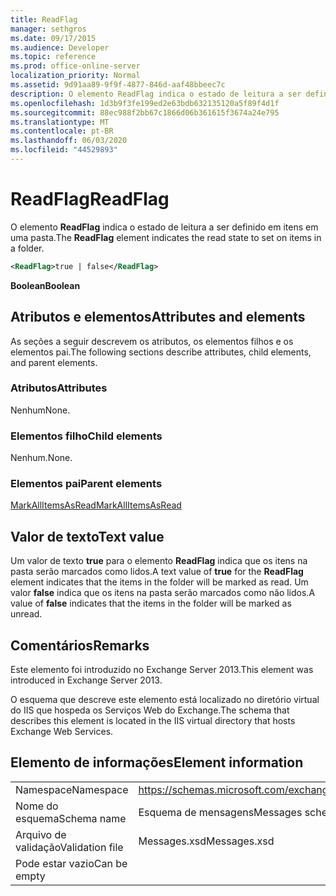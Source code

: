 ```yaml
---
title: ReadFlag
manager: sethgros
ms.date: 09/17/2015
ms.audience: Developer
ms.topic: reference
ms.prod: office-online-server
localization_priority: Normal
ms.assetid: 9d91aa89-9f9f-4877-846d-aaf48bbeec7c
description: O elemento ReadFlag indica o estado de leitura a ser definido em itens em uma pasta.
ms.openlocfilehash: 1d3b9f3fe199ed2e63bdb632135120a5f89f4d1f
ms.sourcegitcommit: 88ec988f2bb67c1866d06b361615f3674a24e795
ms.translationtype: MT
ms.contentlocale: pt-BR
ms.lasthandoff: 06/03/2020
ms.locfileid: "44529893"
---
```

# <a name="readflag"></a><span data-ttu-id="ceff5-103">ReadFlag</span><span class="sxs-lookup"><span data-stu-id="ceff5-103">ReadFlag</span></span>

<span data-ttu-id="ceff5-104">O elemento **ReadFlag** indica o estado de leitura a ser definido em itens em uma pasta.</span><span class="sxs-lookup"><span data-stu-id="ceff5-104">The **ReadFlag** element indicates the read state to set on items in a folder.</span></span> 
  
```XML
<ReadFlag>true | false</ReadFlag>
```

 <span data-ttu-id="ceff5-105">**Boolean**</span><span class="sxs-lookup"><span data-stu-id="ceff5-105">**Boolean**</span></span>
## <a name="attributes-and-elements"></a><span data-ttu-id="ceff5-106">Atributos e elementos</span><span class="sxs-lookup"><span data-stu-id="ceff5-106">Attributes and elements</span></span>

<span data-ttu-id="ceff5-107">As seções a seguir descrevem os atributos, os elementos filhos e os elementos pai.</span><span class="sxs-lookup"><span data-stu-id="ceff5-107">The following sections describe attributes, child elements, and parent elements.</span></span>
  
### <a name="attributes"></a><span data-ttu-id="ceff5-108">Atributos</span><span class="sxs-lookup"><span data-stu-id="ceff5-108">Attributes</span></span>

<span data-ttu-id="ceff5-109">Nenhum</span><span class="sxs-lookup"><span data-stu-id="ceff5-109">None.</span></span>
  
### <a name="child-elements"></a><span data-ttu-id="ceff5-110">Elementos filho</span><span class="sxs-lookup"><span data-stu-id="ceff5-110">Child elements</span></span>

<span data-ttu-id="ceff5-111">Nenhum.</span><span class="sxs-lookup"><span data-stu-id="ceff5-111">None.</span></span>
  
### <a name="parent-elements"></a><span data-ttu-id="ceff5-112">Elementos pai</span><span class="sxs-lookup"><span data-stu-id="ceff5-112">Parent elements</span></span>

[<span data-ttu-id="ceff5-113">MarkAllItemsAsRead</span><span class="sxs-lookup"><span data-stu-id="ceff5-113">MarkAllItemsAsRead</span></span>](markallitemsasread.md)
  
## <a name="text-value"></a><span data-ttu-id="ceff5-114">Valor de texto</span><span class="sxs-lookup"><span data-stu-id="ceff5-114">Text value</span></span>

<span data-ttu-id="ceff5-115">Um valor de texto **true** para o elemento **ReadFlag** indica que os itens na pasta serão marcados como lidos.</span><span class="sxs-lookup"><span data-stu-id="ceff5-115">A text value of **true** for the **ReadFlag** element indicates that the items in the folder will be marked as read.</span></span> <span data-ttu-id="ceff5-116">Um valor **false** indica que os itens na pasta serão marcados como não lidos.</span><span class="sxs-lookup"><span data-stu-id="ceff5-116">A value of **false** indicates that the items in the folder will be marked as unread.</span></span> 
  
## <a name="remarks"></a><span data-ttu-id="ceff5-117">Comentários</span><span class="sxs-lookup"><span data-stu-id="ceff5-117">Remarks</span></span>

<span data-ttu-id="ceff5-118">Este elemento foi introduzido no Exchange Server 2013.</span><span class="sxs-lookup"><span data-stu-id="ceff5-118">This element was introduced in Exchange Server 2013.</span></span>
  
<span data-ttu-id="ceff5-119">O esquema que descreve este elemento está localizado no diretório virtual do IIS que hospeda os Serviços Web do Exchange.</span><span class="sxs-lookup"><span data-stu-id="ceff5-119">The schema that describes this element is located in the IIS virtual directory that hosts Exchange Web Services.</span></span>
  
## <a name="element-information"></a><span data-ttu-id="ceff5-120">Elemento de informações</span><span class="sxs-lookup"><span data-stu-id="ceff5-120">Element information</span></span>

|||
|:-----|:-----|
|<span data-ttu-id="ceff5-121">Namespace</span><span class="sxs-lookup"><span data-stu-id="ceff5-121">Namespace</span></span>  <br/> |https://schemas.microsoft.com/exchange/services/2006/messages  <br/> |
|<span data-ttu-id="ceff5-122">Nome do esquema</span><span class="sxs-lookup"><span data-stu-id="ceff5-122">Schema name</span></span>  <br/> |<span data-ttu-id="ceff5-123">Esquema de mensagens</span><span class="sxs-lookup"><span data-stu-id="ceff5-123">Messages schema</span></span>  <br/> |
|<span data-ttu-id="ceff5-124">Arquivo de validação</span><span class="sxs-lookup"><span data-stu-id="ceff5-124">Validation file</span></span>  <br/> |<span data-ttu-id="ceff5-125">Messages.xsd</span><span class="sxs-lookup"><span data-stu-id="ceff5-125">Messages.xsd</span></span>  <br/> |
|<span data-ttu-id="ceff5-126">Pode estar vazio</span><span class="sxs-lookup"><span data-stu-id="ceff5-126">Can be empty</span></span>  <br/> ||
   

